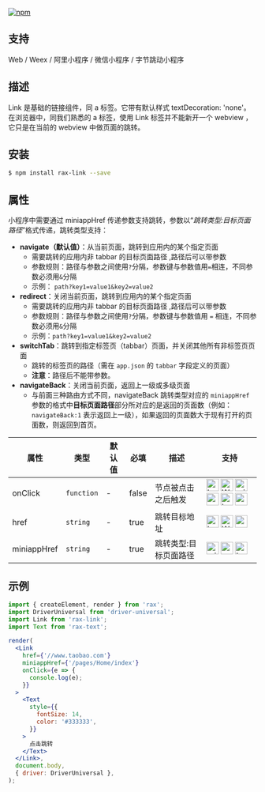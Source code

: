 [![npm](https://img.shields.io/npm/v/rax-link.svg)](https://www.npmjs.com/package/rax-link)

## 支持
Web / Weex / 阿里小程序 / 微信小程序 / 字节跳动小程序

## 描述

Link 是基础的链接组件，同 a 标签。它带有默认样式 textDecoration: 'none'。
在浏览器中，同我们熟悉的 a 标签，使用 Link 标签并不能新开一个 webview ，它只是在当前的 webview 中做页面的跳转。

## 安装

```bash
$ npm install rax-link --save
```

## 属性

小程序中需要通过 miniappHref 传递参数支持跳转，参数以“_跳转类型:目标页面路径_”格式传递，跳转类型支持：

- **navigate（默认值）**：从当前页面，跳转到应用内的某个指定页面
  - 需要跳转的应用内非 tabbar 的目标页面路径 ,路径后可以带参数
  - 参数规则：路径与参数之间使用`?`分隔，参数键与参数值用`=`相连，不同参数必须用`&`分隔
  - 示例： `path?key1=value1&key2=value2`
- **redirect**：关闭当前页面，跳转到应用内的某个指定页面
  - 需要跳转的应用内非 tabbar 的目标页面路径 ,路径后可以带参数
  - 参数规则：路径与参数之间使用`?`分隔，参数键与参数值用 `=` 相连，不同参数必须用`&`分隔
  - 示例：`path?key1=value1&key2=value2`
- **switchTab**：跳转到指定标签页（tabbar）页面，并关闭其他所有非标签页页面
  - 跳转的标签页的路径（需在 `app.json` 的 `tabbar` 字段定义的页面）
  - **注意**：路径后不能带参数。
- **navigateBack**：关闭当前页面，返回上一级或多级页面
  - 与前面三种路由方式不同，navigateBack 跳转类型对应的 `miniappHref` 参数的格式中**目标页面路径**部分所对应的是返回的页面数（例如：`navigateBack:1` 表示返回上一级），如果返回的页面数大于现有打开的页面数，则返回到首页。

| **属性**    | **类型**   | **默认值** | **必填** | **描述**              | **支持**                                                                                                                                                                                                                                                                                                                                                                                                                                                                                                  |
| ----------- | ---------- | ---------- | -------- | --------------------- | --------------------------------------------------------------------------------------------------------------------------------------------------------------------------------------------------------------------------------------------------------------------------------------------------------------------------------------------------------------------------------------------------------------------------------------------------------------------------------------------------------- |
| onClick     | `function` | -          | false    | 节点被点击之后触发    | <img alt="browser" src="https://gw.alicdn.com/tfs/TB1uYFobGSs3KVjSZPiXXcsiVXa-200-200.svg" width="25px" height="25px" /> <img alt="Weex" src="https://gw.alicdn.com/tfs/TB1jM0ebMaH3KVjSZFjXXcFWpXa-200-200.svg" width="25px" height="25px" /> <img alt="miniApp" src="https://gw.alicdn.com/tfs/TB1bBpmbRCw3KVjSZFuXXcAOpXa-200-200.svg" width="25px" height="25px" /> <img alt="wechatMiniprogram" src="https://img.alicdn.com/tfs/TB1slcYdxv1gK0jSZFFXXb0sXXa-200-200.svg" width="25px" height="25px"> <img alt="bytedanceMicroApp" src="https://gw.alicdn.com/tfs/TB1jFtVzO_1gK0jSZFqXXcpaXXa-200-200.svg" width="25px" height="25px"> <img alt="quickApp" src="https://gw.alicdn.com/tfs/TB1MP7EwQT2gK0jSZPcXXcKkpXa-200-200.svg" width="25px" height="25px">|
| href        | `string`   | -          | true     | 跳转目标地址          | <img alt="browser" src="https://gw.alicdn.com/tfs/TB1uYFobGSs3KVjSZPiXXcsiVXa-200-200.svg" width="25px" height="25px" /> <img alt="Weex" src="https://gw.alicdn.com/tfs/TB1jM0ebMaH3KVjSZFjXXcFWpXa-200-200.svg" width="25px" height="25px" /> <img alt="quickApp" src="https://gw.alicdn.com/tfs/TB1MP7EwQT2gK0jSZPcXXcKkpXa-200-200.svg" width="25px" height="25px">                                                                                                                                                                                                                                                           |
| miniappHref | `string`   | -          | true     | 跳转类型:目标页面路径 | <img alt="miniApp" src="https://gw.alicdn.com/tfs/TB1bBpmbRCw3KVjSZFuXXcAOpXa-200-200.svg" width="25px" height="25px" /> <img alt="wechatMiniprogram" src="https://img.alicdn.com/tfs/TB1slcYdxv1gK0jSZFFXXb0sXXa-200-200.svg" width="25px" height="25px"> <img alt="bytedanceMicroApp" src="https://gw.alicdn.com/tfs/TB1jFtVzO_1gK0jSZFqXXcpaXXa-200-200.svg" width="25px" height="25px">                                                                                                                                                                                                                                               |

## 示例

```jsx
import { createElement, render } from 'rax';
import DriverUniversal from 'driver-universal';
import Link from 'rax-link';
import Text from 'rax-text';

render(
  <Link
    href={'//www.taobao.com'}
    miniappHref={'/pages/Home/index'}
    onClick={e => {
      console.log(e);
    }}
  >
    <Text
      style={{
        fontSize: 14,
        color: '#333333',
      }}
    >
      点击跳转
    </Text>
  </Link>,
  document.body,
  { driver: DriverUniversal },
);
```
